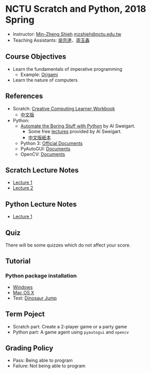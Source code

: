 # NCTU Scratch and Python, 2018 Spring

+   Instructor: [Min-Zheng Shieh](mailto:mzshieh@nctu.edu.tw) mzshieh@nctu.edu.tw
+   Teaching Assistants: [吳宗達](mailto:edison1998402@gmail.com)、[周玉鑫](mailto:yqkqknct@gmail.com) 

## Course Objectives

+   Learn the fundamentals of imperative programming
	+ Example: [Origami](https://www.youtube.com/watch?v=wSesWQ-51ZM)
+   Learn the nature of computers

## References

+   Scratch: [Creative Computing Learner Workbook](http://scratched.gse.harvard.edu/guide/files/CreativeComputing20140820_LearnerWorkbook.pdf)
    +   [中文版](http://scratched.gse.harvard.edu/resources/traditional-chinese-translation-scratch-curriculum-guide)
+   Python: 
    + [Automate the Boring Stuff with Python](https://automatetheboringstuff.com/) by Al Sweigart.
        +   Some free [lectures](https://www.youtube.com/playlist?list=PL0-84-yl1fUnRuXGFe_F7qSH1LEnn9LkW) provided by Al Sweigart.
        +   [中文版紙本](https://www.tenlong.com.tw/products/9789864762729)
    +   Python 3: [Official Documents](https://docs.python.org/3/)
    +   PyAutoGUI: [Documents](https://pyautogui.readthedocs.io/en/latest/)
    +   OpenCV: [Documents](https://docs.opencv.org/)

## Scratch Lecture Notes

+ [Lecture 1](https://hackmd.io/s/HyKMpeS_G)
+ [Lecture 2](https://hackmd.io/s/Syx-URECOM)

## Python Lecture Notes

+ [Lecture 1](https://hackmd.io/s/Hy36wNnsf)

## Quiz

There will be some quizzes which do not affect your score.

## Tutorial

### Python package installation
+ [Windows](https://hackmd.io/s/SkBB5Kjwz)
+ [Mac OS X](https://hackmd.io/s/HJe4WpzOG)
+ Test: [Dinosaur Jump](http://www.trex-game.skipser.com/)

## Term Poject

+ Scratch part: Create a 2-player game or a party game
+ Python part: A game agent using `pyautogui` and `opencv`

## Grading Policy

+   Pass: Being able to program
+   Failure: Not being able to program
